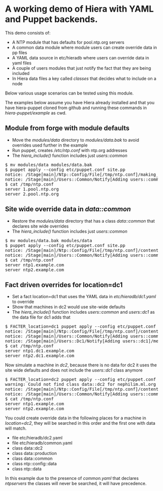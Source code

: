 A working demo of Hiera with YAML and Puppet backends.
======================================================

This demo consists of:

 * A NTP module that has defaults for pool.ntp.org servers
 * A common data module where module users can create override data in pp files
 * A YAML data source in etc/hieradb where users can override data in yaml files
 * A couple of users modules that just notify the fact that they are being included
 * In Hiera data files a key called _classes_ that decides what to include on a node

Below various usage scenarios can be tested using this module.

The examples below assume you have Hiera already installed and that you have
hiera-puppet cloned from github and running these commands in _hiera-puppet/example_ as cwd.

Module from forge with module defaults
--------------------------------------

 * Move the _modules/data_ directory to _modules/data.bak_ to avoid overrides
   used further in the example
 * Run puppet, creates _/etc/ntp.conf_ with ntp.org addresses
 * The _hiera\_include()_ function includes just _users::common_

<pre>
$ mv modules/data modules/data.bak
$ puppet apply --config etc/puppet.conf site.pp
notice: /Stage[main]/Ntp::Config/File[/tmp/ntp.conf]/making_sure: defined content as '{md5}7045121976147a932a66c7671939a9ad'
notice: /Stage[main]/Users::Common/Notify[Adding users::common]/message: defined 'message' as 'Adding users::common'
$ cat /tmp/ntp.conf
server 1.pool.ntp.org
server 2.pool.ntp.org
</pre>

Site wide override data in _data::common_
-----------------------------------------

 * Restore the _modules/data_ directory that has a class _data::common_ that declares site wide overrides
 * The _hiera_include()_ function includes just _users::common_

<pre>
$ mv modules/data.bak modules/data
$ puppet apply --config etc/puppet.conf site.pp
notice: /Stage[main]/Ntp::Config/File[/tmp/ntp.conf]/content: content changed '{md5}7045121976147a932a66c7671939a9addc2' to '{md5}8f9039fe1989a278a0a8e1836acb8d23'
notice: /Stage[main]/Users::Common/Notify[Adding users::common]/message: defined 'message' as 'Adding users::common'
$ cat /tmp/ntp.conf
server ntp1.example.com
server ntp2.example.com
</pre>

Fact driven overrides for location=dc1
--------------------------------------

 * Set a fact location=dc1 that uses the YAML data in _etc/hieradb/dc1.yaml_ to override
 * Show that machines in dc2 would use site-wide defaults
 * The _hiera_include()_ function includes _users::common_ and _users::dc1_ as the data file for dc1 adds that

<pre>
$ FACTER_location=dc1 puppet apply --config etc/puppet.conf site.pp
notice: /Stage[main]/Ntp::Config/File[/tmp/ntp.conf]/content: content changed '{md5}8f9039fe1989a278a0a8e1836acb8d23' to '{md5}074d0e2ac727f6cb9afe3345d574b578'
notice: /Stage[main]/Users::Common/Notify[Adding users::common]/message: defined 'message' as 'Adding users::common'
notice: /Stage[main]/Users::Dc1/Notify[Adding users::dc1]/message: defined 'message' as 'Adding users::dc1'
$ cat /tmp/ntp.conf
server ntp1.dc1.example.com
server ntp2.dc1.example.com
</pre>

Now simulate a machine in _dc2_, because there is no data for dc2 it uses the site wide defaults and
does not include the _users::dc1_ class anymore

<pre>
$ FACTER_location=dc2 puppet apply --config etc/puppet.conf site.pp
warning: Could not find class data::dc2 for nephilim.ml.org
notice: /Stage[main]/Ntp::Config/File[/tmp/ntp.conf]/content: content changed '{md5}074d0e2ac727f6cb9afe3345d574b578' to '{md5}8f9039fe1989a278a0a8e1836acb8d23'
notice: /Stage[main]/Users::Common/Notify[Adding users::common]/message: defined 'message' as 'Adding users::common'
$ cat /tmp/ntp.conf
server ntp1.example.com
server ntp2.example.com
</pre>

You could create override data in the following places for a machine in _location=dc2_, they will be searched in this order and the first one with data will match.

 * file etc/hieradb/dc2.yaml
 * file etc/hieradb/common.yaml
 * class data::dc2
 * class data::production
 * class data::common
 * class ntp::config::data
 * class ntp::data

In this example due to the presence of _common.yaml_ that declares _ntpservers_ the classes will never be searched, it will have precedence.
